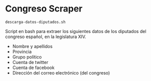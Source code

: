 # Congreso Scraper

`descarga-datos-diputados.sh`

Script en bash para extraer los siguientes datos de los diputados del congreso español, en la legislatura XIV.

 * Nombre y apellidos
 * Provincia
 * Grupo político
 * Cuenta de twitter
 * Cuenta de facebook
 * Dirección del correo electrónico (del congreso)
